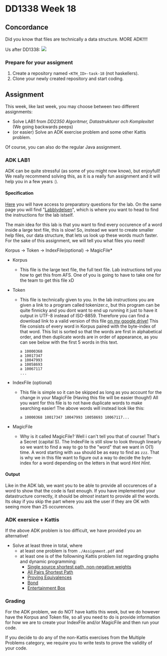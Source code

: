 # DD1338 Week 18
## Concordance

Did you know that files are technically a data structure. MORE ADK!!!!

Us after DD1338:
![](https://images-ext-2.discordapp.net/external/2Rs7TXoJ8cowULh0GOIIo89c9kNqNwNnI51nD4YtZpg/https/pics.me.me/thumb_algorithms-a1-machine-learning-data-structures-maths-what-is-64436671.png)

### Prepare for your assigment

1) Create a repository named `<KTH_ID>-task-18` (not haskellers).
2) Clone your newly created repository and start coding. 

## Assignment
This week, like last week, you may choose between two different assignments:

- Solve LAB1 from _DD2350 Algoritmer, Datastrukturer och Komplexitet_ (We going backwards peeps)
- (or easier) Solve an ADK exercise problem and some other Kattis problem.

Of course, you can also do the regular Java assignment.

### ADK LAB1
ADK can be quite stressful (as some of you might now know), but enjoyfull! We really recommend solving this, as it is a really fun assignment and it will help you in a few years :). 

#### Specification
[Here](https://kth.instructure.com/courses/21037/assignments/124041) you will have access to preparatory questions for the lab. On the same page you will find "[Labblydelsen](https://kth.instructure.com/courses/21037/assignments/124027)", which is where you want to head to find the instructions for the lab istself.

The main idea for this lab is that you want to find every occurence of a word inside a large text file, this is slow! So, instead we want to create smaller help files, our data structure, that lets us look up these words much faster. For the sake of this assignment, we will tell you what files you need!

Korpus -> Token -> IndexFile(optional) -> MagicFile*

* Korpus
  * This file is the large text file, the full text file. Lab instructions tell you how to get this from AFS. One of you is going to have to take one for the team to get this file xD

* Token
  * This file is technically given to you. In the lab instructions you are given a link to a program called tokenizer.c, but this program can be quite finnicky and you dont want to end up running it just to have it output in UTF-8 instead of ISO-8859. Therefore you can find a download link to a valid version of this file [on my google drive!](https://drive.google.com/file/d/1-UNSRL605BRI90PIfMkZEZ6Y8CdTCtuM/view?usp=sharing) This file consists of every word in Korpus paired with the byte-index of that word. This list is sorted so that the words are first in alphabetical order, and then duplicate words are in order of appearance, as you can see below with the first 5 words in this text.
    ```
    a 10000368
    a 10017347
    a 10047993
    a 10058693
    a 10067117
    ...
    ```
* IndexFile (optional)
  * This file is simple so it can be skipped as long as you account for the change in your MagicFile (Having this file will be easier though!) All you want for this file is to not have duplicate words to make searching easier! The above words will instead look like this:
    ```
    a 10000368 10017347 10047993 10058693 10067117...
    ```

* MagicFile
  * Why is it called MagicFile? Well i can't tell you that of course! That's a Secret (capital S). The IndexFile is still slow to look through linearly so we want to find a way to go to the "word" that we want in O(1) time. A word starting with `aaa` should be as easy to find as `zzz`. That is why we in this file want to figure out a way to decide the byte-index for a word depending on the letters in that word *Hint Hint*.


#### Output
Like in the ADK lab, we want you to be able to provide all occurences of a word to show that the code is fast enough. If you have implemented your datastructure correctly, it should be _almost_ instant to provide all the words. Its okay if you skip the part where you ask the user if they are OK with seeing more than 25 occurences.

### ADK exersice + Kattis
If the above ADK problem is too difficult, we have provided you an alternative!

- Solve at least three in total, where
    - at least one problem is from `./Assignment.pdf` and
    - at least one is of the followning Kattis problem list regarding graphs and dynamic programming:
      - [Single source shortest path, non-negative weights](https://open.kattis.com/problems/shortestpath1)
      - [All Pairs Shortest Path](https://open.kattis.com/problems/allpairspath)
      - [Proving Equivalences](https://open.kattis.com/problems/equivalences)
      - [Bond](https://open.kattis.com/problems/bond)
      - [Entertainment Box](https://open.kattis.com/problems/entertainmentbox)



### Grading
For the ADK problem, we do NOT have kattis this week, but we do however have the Korpus and Token file, so all you need to do is provide information for how we are to create your IndexFile and/or MagicFile and then run your code. 

If you decide to do any of the non-Kattis exercises from the Multiple Problems category, we require you to write tests to prove the validity of your code.
